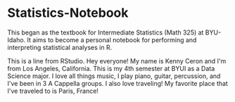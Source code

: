 # Statistics-Notebook
This began as the textbook for Intermediate Statistics (Math 325) at BYU-Idaho. It aims to become a personal notebook for performing and interpreting statistical analyses in R.

This is a line from RStudio. Hey everyone! My name is Kenny Ceron and I'm from Los Angeles, California. This is my 4th semester at BYUI as a Data Science major. I love all things music, I play piano, guitar, percussion, and I've been in 3 A Cappella groups. I also love traveling! My favorite place that I've traveled to is Paris, France!